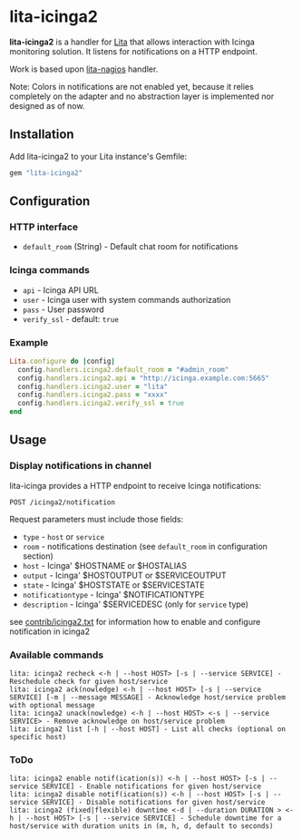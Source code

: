 # lita-icinga2

**lita-icinga2** is a handler for [Lita](https://github.com/jimmycuadra/lita) that allows interaction with Icinga monitoring solution.
It listens for notifications on a HTTP endpoint.

Work is based upon [lita-nagios](https://github.com/josqu4red/lita-nagios) handler.

Note: Colors in notifications are not enabled yet, because it relies completely on the adapter and no abstraction layer is implemented nor designed as of now.

## Installation

Add lita-icinga2 to your Lita instance's Gemfile:

``` ruby
gem "lita-icinga2"
```

## Configuration

### HTTP interface
* `default_room` (String) - Default chat room for notifications

### Icinga commands
* `api` - Icinga API URL
* `user` - Icinga user with system commands authorization
* `pass` - User password
* `verify_ssl` - default: `true`

### Example

``` ruby
Lita.configure do |config|
  config.handlers.icinga2.default_room = "#admin_room"
  config.handlers.icinga2.api = "http://icinga.example.com:5665"
  config.handlers.icinga2.user = "lita"
  config.handlers.icinga2.pass = "xxxx"
  config.handlers.icinga2.verify_ssl = true
end
```

## Usage

### Display notifications in channel

lita-icinga provides a HTTP endpoint to receive Icinga notifications:

```
POST /icinga2/notification
```
Request parameters must include those fields:
* `type` - `host` or `service`
* `room` - notifications destination (see `default_room` in configuration section)
* `host` - Icinga' $HOSTNAME or $HOSTALIAS
* `output` - Icinga' $HOSTOUTPUT or $SERVICEOUTPUT
* `state` - Icinga' $HOSTSTATE or $SERVICESTATE
* `notificationtype` - Icinga' $NOTIFICATIONTYPE
* `description` - Icinga' $SERVICEDESC (only for `service` type)

see [contrib/icinga2.txt](contrib/icinga2.txt) for information how to enable and configure notification in icinga2

### Available commands

```
lita: icinga2 recheck <-h | --host HOST> [-s | --service SERVICE] - Reschedule check for given host/service
lita: icinga2 ack(nowledge) <-h | --host HOST> [-s | --service SERVICE] [-m | --message MESSAGE] - Acknowledge host/service problem with optional message
lita: icinga2 unack(nowledge) <-h | --host HOST> <-s | --service SERVICE> - Remove acknowledge on host/service problem
lita: icinga2 list [-h | --host HOST] - List all checks (optional on specific host)
```

### ToDo

```
lita: icinga2 enable notif(ication(s)) <-h | --host HOST> [-s | --service SERVICE] - Enable notifications for given host/service
lita: icinga2 disable notif(ication(s)) <-h | --host HOST> [-s | --service SERVICE] - Disable notifications for given host/service
lita: icinga2 (fixed|flexible) downtime <-d | --duration DURATION > <-h | --host HOST> [-s | --service SERVICE] - Schedule downtime for a host/service with duration units in (m, h, d, default to seconds)
```
